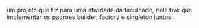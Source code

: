 um projeto que fiz para uma atividade da faculdade, nele tive que implementar os padroes builder, factory e singleton juntos
